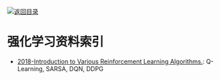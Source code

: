 [![返回目录](https://parg.co/UGo)](https://parg.co/b4z) 
# 强化学习资料索引

* [2018-Introduction to Various Reinforcement Learning Algorithms.](https://parg.co/UVN): Q-Learning, SARSA, DQN, DDPG
